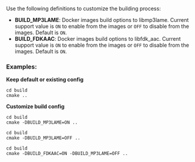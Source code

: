 
Use the following definitions to customize the building process:   
- **BUILD_MP3LAME**: Docker images build options to libmp3lame. Current support value is `ON` to enable from the images or `OFF` to disable from the images. Default is `ON`.
- **BUILD_FDKAAC**: Docker images build options to libfdk_aac. Current support value is `ON` to enable from the images or `OFF` to disable from the images. Default is `ON`.


### Examples:   

**Keep default or existing config**
```
cd build
cmake ..
```

**Customize build config**
```
cd build
cmake -DBUILD_MP3LAME=ON ..
```

```
cd build
cmake -DBUILD_MP3LAME=OFF ..
```

```
cd build
cmake -DBUILD_FDKAAC=ON -DBUILD_MP3LAME=OFF ..
```


